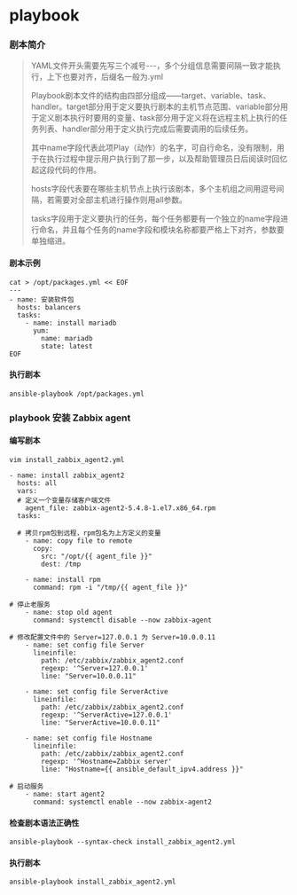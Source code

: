 # playbook

### 剧本简介

> YAML文件开头需要先写三个减号---，多个分组信息需要间隔一致才能执行，上下也要对齐，后缀名一般为.yml
>
> Playbook剧本文件的结构由四部分组成——target、variable、task、handler。target部分用于定义要执行剧本的主机节点范围、variable部分用于定义剧本执行时要用的变量、task部分用于定义将在远程主机上执行的任务列表、handler部分用于定义执行完成后需要调用的后续任务。
>
> 其中name字段代表此项Play（动作）的名字，可自行命名，没有限制，用于在执行过程中提示用户执行到了那一步，以及帮助管理员日后阅读时回忆起这段代码的作用。
>
> hosts字段代表要在哪些主机节点上执行该剧本，多个主机组之间用逗号间隔，若需要对全部主机进行操作则用all参数。
>
> tasks字段用于定义要执行的任务，每个任务都要有一个独立的name字段进行命名，并且每个任务的name字段和模块名称都要严格上下对齐，参数要单独缩进。

#### 剧本示例

```
cat > /opt/packages.yml << EOF
---
- name: 安装软件包
  hosts: balancers
  tasks:
    - name: install mariadb
      yum:
        name: mariadb
        state: latest
EOF
```

#### 执行剧本

```
ansible-playbook /opt/packages.yml
```



### playbook 安装 Zabbix agent

#### 编写剧本

```shell
vim install_zabbix_agent2.yml

- name: install zabbix_agent2
  hosts: all
  vars:
  # 定义一个变量存储客户端文件
    agent_file: zabbix-agent2-5.4.8-1.el7.x86_64.rpm
  tasks:
  
  # 拷贝rpm包到远程，rpm包名为上方定义的变量
    - name: copy file to remote
      copy:
        src: "/opt/{{ agent_file }}"
        dest: /tmp

    - name: install rpm
      command: rpm -i "/tmp/{{ agent_file }}"

# 停止老服务
    - name: stop old agent
      command: systemctl disable --now zabbix-agent

# 修改配置文件中的 Server=127.0.0.1 为 Server=10.0.0.11
    - name: set config file Server
      lineinfile:
        path: /etc/zabbix/zabbix_agent2.conf
        regexp: '^Server=127.0.0.1'
        line: "Server=10.0.0.11"

    - name: set config file ServerActive
      lineinfile:
        path: /etc/zabbix/zabbix_agent2.conf
        regexp: '^ServerActive=127.0.0.1'
        line: "ServerActive=10.0.0.11"

    - name: set config file Hostname
      lineinfile:
        path: /etc/zabbix/zabbix_agent2.conf
        regexp: '^Hostname=Zabbix server'
        line: "Hostname={{ ansible_default_ipv4.address }}"

# 启动服务
    - name: start agent2
      command: systemctl enable --now zabbix-agent2
```

#### 检查剧本语法正确性

```
ansible-playbook --syntax-check install_zabbix_agent2.yml
```

#### 执行剧本

```
ansible-playbook install_zabbix_agent2.yml
```

